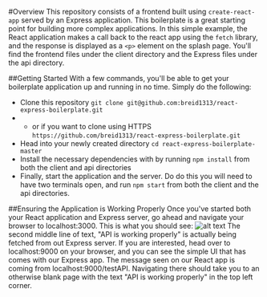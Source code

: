 #Overview
This repository consists of a frontend built using `create-react-app` served by an Express application. This boilerplate is a great starting point for building more complex applications. In this simple example, the React application makes a call back to the react app using the `fetch` library, and the response is displayed as a `<p>` element on the splash page. You'll find the frontend files under the client directory and the Express files under the api directory.

##Getting Started
With a few commands, you'll be able to get your boilerplate application up and running in no time. Simply do the following:
* Clone this repository `git clone git@github.com:breid1313/react-express-boilerplate.git`
* * or if you want to clone using HTTPS `https://github.com/breid1313/react-express-boilerplate.git`
* Head into your newly created directory `cd react-express-boilerplate-master`
* Install the necessary dependencies with by running `npm install` from both the client and api directories
* Finally, start the application and the server. Do do this you will need to have two terminals open, and run `npm start` from both the client and the api directories.

##Ensuring the Application is Working Properly
Once you've started both your React application and Express server, go ahead and navigate your browser to localhost:3000. This is what you should see:
![alt text](./assets/success/splash.png "React-Express splash page")
The second middle line of text, "API is working properly" is actually being fetched from out Express server. If you are interested, head over to localhost:9000 on your browser, and you can see the simple UI that has comes with our Express app. The message seen on our React app is coming from localhost:9000/testAPI. Navigating there should take you to an otherwise blank page with the text "API is working properly" in the top left corner.